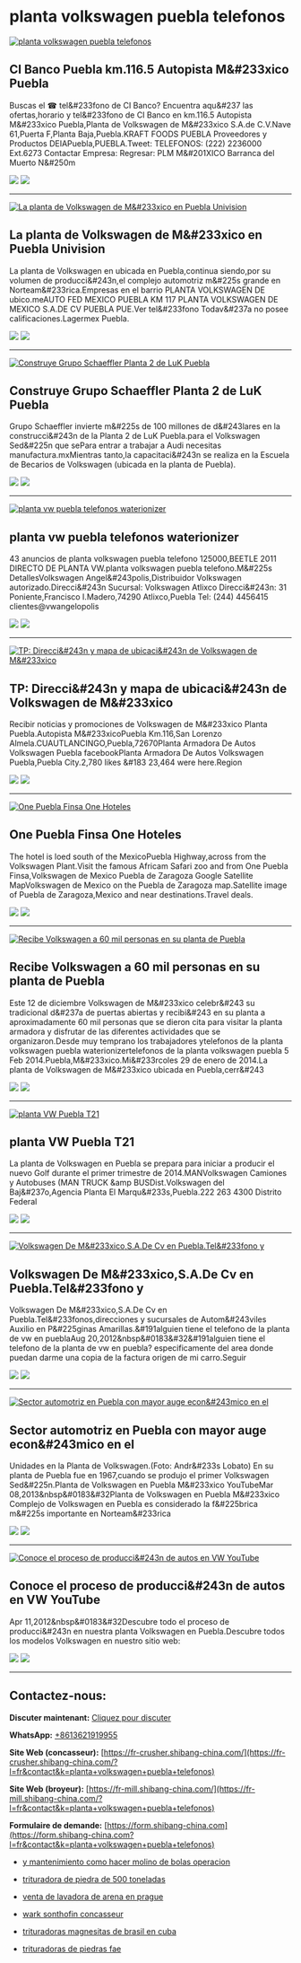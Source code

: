 # planta volkswagen puebla telefonos

<a href="https://swt.shibang-china.com/?l=fr&img&k=planta+volkswagen+puebla+telefonos" target="_blank">![planta volkswagen puebla telefonos](http://static.shibang-china.com/all-800x300/1493.jpg)</a>

## CI Banco Puebla km.116.5 Autopista M&#233xico Puebla
Buscas el ☎ tel&#233fono de CI Banco? Encuentra aqu&#237 las ofertas,horario y tel&#233fono de CI Banco en km.116.5 Autopista M&#233xico Puebla,Planta de Volkswagen de M&#233xico S.A.de C.V.Nave 61,Puerta F,Planta Baja,Puebla.KRAFT FOODS PUEBLA Proveedores y Productos DEIAPuebla,PUEBLA.Tweet: TELEFONOS: (222) 2236000 Ext.6273 Contactar Empresa: Regresar: PLM M&#201XICO Barranca del Muerto N&#250m


<a href="https://whatsapp.shibangsoft.com/WhatsApp.php" target="_blank" title="WhatsApp">![](http://static.shibang-china.com/icon/whatsapp.png)</a> <a href="https://swt.shibang-china.com/?l=fr&icon&k=planta+volkswagen+puebla+telefonos" target="_blank">![](http://static.shibang-china.com/icon/chat-fr.png)</a>

---

<a href="https://swt.shibang-china.com/?l=fr&img&k=planta+volkswagen+puebla+telefonos" target="_blank">![La planta de Volkswagen de M&#233xico en Puebla Univision](http://static.shibang-china.com/all-800x300/1039.jpg)</a>

## La planta de Volkswagen de M&#233xico en Puebla Univision
La planta de Volkswagen en ubicada en Puebla,continua siendo,por su volumen de producci&#243n,el complejo automotriz m&#225s grande en Norteam&#233rica.Empresas en el barrio PLANTA VOLKSWAGEN DE ubico.meAUTO FED MEXICO PUEBLA KM 117 PLANTA VOLKSWAGEN DE MEXICO S.A.DE CV PUEBLA PUE.Ver tel&#233fono Todav&#237a no posee calificaciones.Lagermex Puebla.


<a href="https://whatsapp.shibangsoft.com/WhatsApp.php" target="_blank" title="WhatsApp">![](http://static.shibang-china.com/icon/whatsapp.png)</a> <a href="https://swt.shibang-china.com/?l=fr&icon&k=planta+volkswagen+puebla+telefonos" target="_blank">![](http://static.shibang-china.com/icon/chat-fr.png)</a>

---

<a href="https://swt.shibang-china.com/?l=fr&img&k=planta+volkswagen+puebla+telefonos" target="_blank">![Construye Grupo Schaeffler Planta 2 de LuK Puebla](http://static.shibang-china.com/all-800x300/1491.jpg)</a>

## Construye Grupo Schaeffler Planta 2 de LuK Puebla
Grupo Schaeffler invierte m&#225s de 100 millones de d&#243lares en la construcci&#243n de la Planta 2 de LuK Puebla.para el Volkswagen Sed&#225n que sePara entrar a trabajar a Audi necesitas manufactura.mxMientras tanto,la capacitaci&#243n se realiza en la Escuela de Becarios de Volkswagen (ubicada en la planta de Puebla).


<a href="https://whatsapp.shibangsoft.com/WhatsApp.php" target="_blank" title="WhatsApp">![](http://static.shibang-china.com/icon/whatsapp.png)</a> <a href="https://swt.shibang-china.com/?l=fr&icon&k=planta+volkswagen+puebla+telefonos" target="_blank">![](http://static.shibang-china.com/icon/chat-fr.png)</a>

---

<a href="https://swt.shibang-china.com/?l=fr&img&k=planta+volkswagen+puebla+telefonos" target="_blank">![planta vw puebla telefonos waterionizer](http://static.shibang-china.com/all-800x300/235.jpg)</a>

## planta vw puebla telefonos waterionizer
43 anuncios de planta volkswagen puebla telefono 125000,BEETLE 2011 DIRECTO DE PLANTA VW.planta volkswagen puebla telefono.M&#225s DetallesVolkswagen Angel&#243polis,Distribuidor Volkswagen autorizado.Direcci&#243n Sucursal: Volkswagen Atlixco Direcci&#243n: 31 Poniente,Francisco I.Madero,74290 Atlixco,Puebla Tel: (244) 4456415 clientes@vwangelopolis


<a href="https://whatsapp.shibangsoft.com/WhatsApp.php" target="_blank" title="WhatsApp">![](http://static.shibang-china.com/icon/whatsapp.png)</a> <a href="https://swt.shibang-china.com/?l=fr&icon&k=planta+volkswagen+puebla+telefonos" target="_blank">![](http://static.shibang-china.com/icon/chat-fr.png)</a>

---

<a href="https://swt.shibang-china.com/?l=fr&img&k=planta+volkswagen+puebla+telefonos" target="_blank">![TP: Direcci&#243n y mapa de ubicaci&#243n de Volkswagen de M&#233xico](http://static.shibang-china.com/all-800x300/92.jpg)</a>

## TP: Direcci&#243n y mapa de ubicaci&#243n de Volkswagen de M&#233xico
Recibir noticias y promociones de Volkswagen de M&#233xico Planta Puebla.Autopista M&#233xicoPuebla Km.116,San Lorenzo Almela.CUAUTLANCINGO,Puebla,72670Planta Armadora De Autos Volkswagen Puebla facebookPlanta Armadora De Autos Volkswagen Puebla,Puebla City.2,780 likes &#183 23,464 were here.Region


<a href="https://whatsapp.shibangsoft.com/WhatsApp.php" target="_blank" title="WhatsApp">![](http://static.shibang-china.com/icon/whatsapp.png)</a> <a href="https://swt.shibang-china.com/?l=fr&icon&k=planta+volkswagen+puebla+telefonos" target="_blank">![](http://static.shibang-china.com/icon/chat-fr.png)</a>

---

<a href="https://swt.shibang-china.com/?l=fr&img&k=planta+volkswagen+puebla+telefonos" target="_blank">![One Puebla Finsa One Hoteles](http://static.shibang-china.com/all-800x300/67.jpg)</a>

## One Puebla Finsa One Hoteles
The hotel is loed south of the MexicoPuebla Highway,across from the Volkswagen Plant.Visit the famous Africam Safari zoo and from One Puebla Finsa,Volkswagen de Mexico Puebla de Zaragoza Google Satellite MapVolkswagen de Mexico on the Puebla de Zaragoza map.Satellite image of Puebla de Zaragoza,Mexico and near destinations.Travel deals.


<a href="https://whatsapp.shibangsoft.com/WhatsApp.php" target="_blank" title="WhatsApp">![](http://static.shibang-china.com/icon/whatsapp.png)</a> <a href="https://swt.shibang-china.com/?l=fr&icon&k=planta+volkswagen+puebla+telefonos" target="_blank">![](http://static.shibang-china.com/icon/chat-fr.png)</a>

---

<a href="https://swt.shibang-china.com/?l=fr&img&k=planta+volkswagen+puebla+telefonos" target="_blank">![Recibe Volkswagen a 60 mil personas en su planta de Puebla](http://static.shibang-china.com/all-800x300/40.jpg)</a>

## Recibe Volkswagen a 60 mil personas en su planta de Puebla
Este 12 de diciembre Volkswagen de M&#233xico celebr&#243 su tradicional d&#237a de puertas abiertas y recibi&#243 en su planta a aproximadamente 60 mil personas que se dieron cita para visitar la planta armadora y disfrutar de las diferentes actividades que se organizaron.Desde muy temprano los trabajadores ytelefonos de la planta volkswagen puebla waterionizertelefonos de la planta volkswagen puebla 5 Feb 2014.Puebla,M&#233xico.Mi&#233rcoles 29 de enero de 2014.La planta de Volkswagen de M&#233xico ubicada en Puebla,cerr&#243


<a href="https://whatsapp.shibangsoft.com/WhatsApp.php" target="_blank" title="WhatsApp">![](http://static.shibang-china.com/icon/whatsapp.png)</a> <a href="https://swt.shibang-china.com/?l=fr&icon&k=planta+volkswagen+puebla+telefonos" target="_blank">![](http://static.shibang-china.com/icon/chat-fr.png)</a>

---

<a href="https://swt.shibang-china.com/?l=fr&img&k=planta+volkswagen+puebla+telefonos" target="_blank">![planta VW Puebla T21](http://static.shibang-china.com/all-800x300/66.jpg)</a>

## planta VW Puebla T21
La planta de Volkswagen en Puebla se prepara para iniciar a producir el nuevo Golf durante el primer trimestre de 2014.MANVolkswagen Camiones y Autobuses (MAN TRUCK &amp BUSDist.Volkswagen del Baj&#237o,Agencia Planta El Marqu&#233s,Puebla.222 263 4300 Distrito Federal


<a href="https://whatsapp.shibangsoft.com/WhatsApp.php" target="_blank" title="WhatsApp">![](http://static.shibang-china.com/icon/whatsapp.png)</a> <a href="https://swt.shibang-china.com/?l=fr&icon&k=planta+volkswagen+puebla+telefonos" target="_blank">![](http://static.shibang-china.com/icon/chat-fr.png)</a>

---

<a href="https://swt.shibang-china.com/?l=fr&img&k=planta+volkswagen+puebla+telefonos" target="_blank">![Volkswagen De M&#233xico,S.A.De Cv en Puebla.Tel&#233fono y](http://static.shibang-china.com/all-800x300/351.jpg)</a>

## Volkswagen De M&#233xico,S.A.De Cv en Puebla.Tel&#233fono y
Volkswagen De M&#233xico,S.A.De Cv en Puebla.Tel&#233fonos,direcciones y sucursales de Autom&#243viles Auxilio en P&#225ginas Amarillas.&#191alguien tiene el telefono de la planta de vw en pueblaAug 20,2012&nbsp&#0183&#32&#191alguien tiene el telefono de la planta de vw en puebla? especificamente del area donde puedan darme una copia de la factura origen de mi carro.Seguir


<a href="https://whatsapp.shibangsoft.com/WhatsApp.php" target="_blank" title="WhatsApp">![](http://static.shibang-china.com/icon/whatsapp.png)</a> <a href="https://swt.shibang-china.com/?l=fr&icon&k=planta+volkswagen+puebla+telefonos" target="_blank">![](http://static.shibang-china.com/icon/chat-fr.png)</a>

---

<a href="https://swt.shibang-china.com/?l=fr&img&k=planta+volkswagen+puebla+telefonos" target="_blank">![Sector automotriz en Puebla con mayor auge econ&#243mico en el](http://static.shibang-china.com/all-800x300/1410.jpg)</a>

## Sector automotriz en Puebla con mayor auge econ&#243mico en el
Unidades en la Planta de Volkswagen.(Foto: Andr&#233s Lobato) En su planta de Puebla fue en 1967,cuando se produjo el primer Volkswagen Sed&#225n.Planta de Volkswagen en Puebla M&#233xico YouTubeMar 08,2013&nbsp&#0183&#32Planta de Volkswagen en Puebla M&#233xico Complejo de Volkswagen en Puebla es considerado la f&#225brica m&#225s importante en Norteam&#233rica


<a href="https://whatsapp.shibangsoft.com/WhatsApp.php" target="_blank" title="WhatsApp">![](http://static.shibang-china.com/icon/whatsapp.png)</a> <a href="https://swt.shibang-china.com/?l=fr&icon&k=planta+volkswagen+puebla+telefonos" target="_blank">![](http://static.shibang-china.com/icon/chat-fr.png)</a>

---

<a href="https://swt.shibang-china.com/?l=fr&img&k=planta+volkswagen+puebla+telefonos" target="_blank">![Conoce el proceso de producci&#243n de autos en VW YouTube](http://static.shibang-china.com/all-800x300/283.jpg)</a>

## Conoce el proceso de producci&#243n de autos en VW YouTube
Apr 11,2012&nbsp&#0183&#32Descubre todo el proceso de producci&#243n en nuestra planta Volkswagen en Puebla.Descubre todos los modelos Volkswagen en nuestro sitio web:

<a href="https://whatsapp.shibangsoft.com/WhatsApp.php" target="_blank" title="WhatsApp">![](http://static.shibang-china.com/icon/whatsapp.png)</a> <a href="https://swt.shibang-china.com/?l=fr&icon&k=planta+volkswagen+puebla+telefonos" target="_blank">![](http://static.shibang-china.com/icon/chat-fr.png)</a>

---
## Contactez-nous:

**Discuter maintenant:** [Cliquez pour discuter](https://swt.shibang-china.com?l=fr&contact&k=planta+volkswagen+puebla+telefonos)

**WhatsApp:**  [+8613621919955](https://whatsapp.shibangsoft.com/WhatsApp.php)

**Site Web (concasseur):** [https://fr-crusher.shibang-china.com/](https://fr-crusher.shibang-china.com/?l=fr&contact&k=planta+volkswagen+puebla+telefonos)

**Site Web (broyeur):** [https://fr-mill.shibang-china.com/](https://fr-mill.shibang-china.com/?l=fr&contact&k=planta+volkswagen+puebla+telefonos)

**Formulaire de demande:** [https://form.shibang-china.com](https://form.shibang-china.com?l=fr&contact&k=planta+volkswagen+puebla+telefonos)

* [y mantenimiento como hacer molino de bolas operacion](../63/y%20mantenimiento%20como%20hacer%20molino%20de%20bolas%20operacion.md)

* [trituradora de piedra de 500 toneladas](../64/trituradora%20de%20piedra%20de%20500%20toneladas.md)

* [venta de lavadora de arena en prague](../64/venta%20de%20lavadora%20de%20arena%20en%20prague.md)

* [wark sonthofin concasseur](../61/wark%20sonthofin%20concasseur.md)

* [trituradoras magnesitas de brasil en cuba](../63/trituradoras%20magnesitas%20de%20brasil%20en%20cuba.md)

* [trituradoras de piedras fae](../63/trituradoras%20de%20piedras%20fae.md)